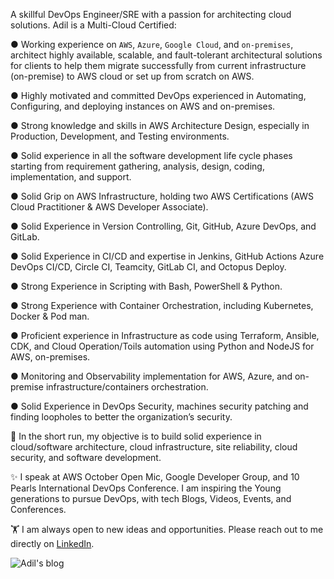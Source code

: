 A skillful DevOps Engineer/SRE with a passion for architecting cloud solutions. Adil is a Multi-Cloud Certified:

● Working experience on `AWS`, `Azure`, `Google Cloud`, and `on-premises`, architect highly available, scalable, and fault-tolerant architectural solutions for clients to help them migrate successfully from current infrastructure (on-premise) to AWS cloud or set up from scratch on AWS.

● Highly motivated and committed DevOps experienced in Automating, Configuring, and deploying instances on AWS and on-premises.

● Strong knowledge and skills in AWS Architecture Design, especially in Production, Development, and Testing environments.

● Solid experience in all the software development life cycle phases starting from requirement gathering, analysis, design, coding, implementation, and support.

● Solid Grip on AWS Infrastructure, holding two AWS Certifications (AWS Cloud Practitioner & AWS Developer Associate).

● Solid Experience in Version Controlling, Git, GitHub, Azure DevOps, and GitLab.

● Solid Experience in CI/CD and expertise in Jenkins, GitHub Actions Azure DevOps CI/CD, Circle CI, Teamcity, GitLab CI, and Octopus Deploy.

● Strong Experience in Scripting with Bash, PowerShell & Python.

● Strong Experience with Container Orchestration, including Kubernetes, Docker & Pod man.

● Proficient experience in Infrastructure as code using Terraform, Ansible, CDK, and Cloud Operation/Toils automation using Python and NodeJS for AWS, on-premises.

● Monitoring and Observability implementation for AWS, Azure, and on-premise infrastructure/containers orchestration.

● Solid Experience in DevOps Security, machines security patching and finding loopholes to better the organization’s security.

🚀 In the short run, my objective is to build solid experience in cloud/software architecture, cloud infrastructure, site reliability, cloud security, and software development.

✨ I speak at AWS October Open Mic, Google Developer Group, and 10 Pearls International DevOps Conference. I am inspiring the Young generations to pursue DevOps, with tech Blogs, Videos, Events, and Conferences.

🏋️ I am always open to new ideas and opportunities. Please reach out to me directly on [LinkedIn](https://www.linkedin.com/in/adilshehzad7/).


![Adil's blog](https://github-read-medium.vercel.app/latest?username=adilshehzad786&limit=4&theme=nord)
